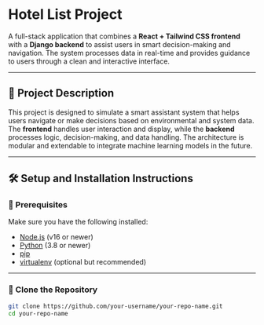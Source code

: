 # Hotel List Project

A full-stack application that combines a **React + Tailwind CSS frontend** with a **Django backend** to assist users in smart decision-making and navigation. The system processes data in real-time and provides guidance to users through a clean and interactive interface.

---

## 📌 Project Description

This project is designed to simulate a smart assistant system that helps users navigate or make decisions based on environmental and system data. The **frontend** handles user interaction and display, while the **backend** processes logic, decision-making, and data handling. The architecture is modular and extendable to integrate machine learning models in the future.

---

## 🛠️ Setup and Installation Instructions

### 🔸 Prerequisites

Make sure you have the following installed:

- [Node.js](https://nodejs.org/) (v16 or newer)
- [Python](https://www.python.org/downloads/) (3.8 or newer)
- [pip](https://pip.pypa.io/en/stable/)
- [virtualenv](https://virtualenv.pypa.io/) (optional but recommended)

---

### 🔸 Clone the Repository

```bash
git clone https://github.com/your-username/your-repo-name.git
cd your-repo-name
